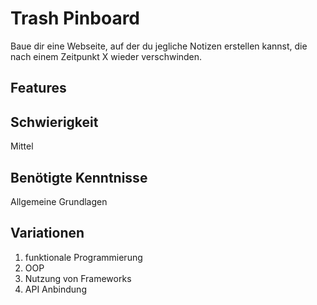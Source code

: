 # Trash Pinboard
 
Baue dir eine Webseite, auf der du jegliche Notizen erstellen kannst, die nach einem Zeitpunkt X wieder verschwinden.
 
## Features

 
 ## Schwierigkeit
 Mittel
 
 ## Benötigte Kenntnisse
Allgemeine Grundlagen

## Variationen
1. funktionale Programmierung
2. OOP
3. Nutzung von Frameworks
4. API Anbindung
